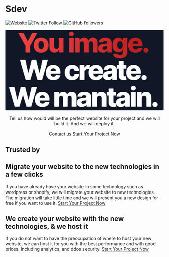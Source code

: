 # Sdev

[![Website](https://img.shields.io/website?label=sdev.gg&style=for-the-badge&url=https%3A%2F%2Fsdev.gg)](https://sdev.gg)
[![Twitter Follow](https://img.shields.io/twitter/follow/SdevGG?color=1DA1F2&logo=twitter&style=for-the-badge)](https://twitter.com/intent/follow?original_referer=https%3A%2F%2Fgithub.com%2FSdev-gg&screen_name=SdevGG)
![GitHub followers](https://img.shields.io/github/followers/Sdev-gg?color=ef4444&label=Github%20followers&style=for-the-badge)

<div align="center">
    <img src="https://raw.githubusercontent.com/Sdev-gg/.github/production/profile/assets/title.gif" alt="You imagine. We create. We mantain.">
    <p>Tell us how would will be the perfect website for your project and we will build it. And we will deploy it.</p>
    <div align="center">
        <a href="https://sdev.gg/contact" target="_blank">Contact us</a>
        <a href="https://sdev.gg/auth/signup" target="_blank">Start Your Project Now</a>
    </div>
</div>

## Trusted by

<div align="center">
</div>

## Migrate your website to the new technologies in a few clicks

If you have already have your website in some technology such as wordpress or shopify, we will migrate your website to new technologies. The migration will take little time and we will present you a new design for free if you want to use it.
[Start Your Project Now](https://sdev.gg/auth/signup)

## We create your website with the new technologies, & we host it

If you do not want to have the preocupation of where to host your new website, we can host it for you with the best performance and with good prices. Including analytics, and ddos security.
[Start Your Project Now](https://sdev.gg/auth/signup)
